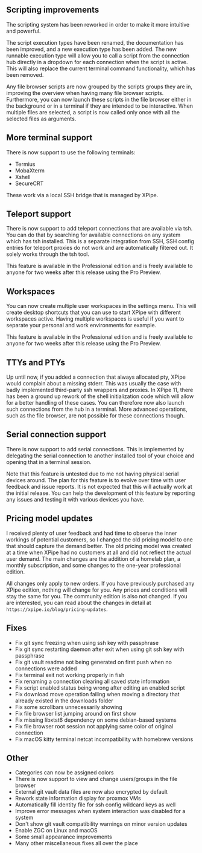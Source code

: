 ## Scripting improvements

The scripting system has been reworked in order to make it more intuitive and powerful.

The script execution types have been renamed, the documentation has been improved, and a new execution type has been added. The new runnable execution type will allow you to call a script from the connection hub directly in a dropdown for each connection when the script is active. This will also replace the current terminal command functionality, which has been removed.

Any file browser scripts are now grouped by the scripts groups they are in, improving the overview when having many file browser scripts. Furthermore, you can now launch these scripts in the file browser either in the background or in a terminal if they are intended to be interactive. When multiple files are selected, a script is now called only once with all the selected files as arguments.

## More terminal support

There is now support to use the following terminals:
- Termius
- MobaXterm
- Xshell
- SecureCRT

These work via a local SSH bridge that is managed by XPipe.

## Teleport support

There is now support to add teleport connections that are available via tsh. You can do that by searching for available connections on any system which has tsh installed. This is a separate integration from SSH, SSH config entries for teleport proxies do not work and are automatically filtered out. It solely works through the tsh tool.

This feature is available in the Professional edition and is freely available to anyone for two weeks after this release using the Pro Preview.

## Workspaces

You can now create multiple user workspaces in the settings menu. This will create desktop shortcuts that you can use to start XPipe with different workspaces active. Having multiple workspaces is useful if you want to separate your personal and work environments for example.

This feature is available in the Professional edition and is freely available to anyone for two weeks after this release using the Pro Preview.

## TTYs and PTYs

Up until now, if you added a connection that always allocated pty, XPipe would complain about a missing stderr. This was usually the case with badly implemented third-party ssh wrappers and proxies. In XPipe 11, there has been a ground up rework of the shell initialization code which will allow for a better handling of these cases. You can therefore now also launch such connections from the hub in a terminal. More advanced operations, such as the file browser, are not possible for these connections though.

## Serial connection support

There is now support to add serial connections. This is implemented by delegating the serial connection to another installed tool of your choice and opening that in a terminal session.

Note that this feature is untested due to me not having physical serial devices around. The plan for this feature is to evolve over time with user feedback and issue reports. It is not expected that this will actually work at the initial release. You can help the development of this feature by reporting any issues and testing it with various devices you have.

## Pricing model updates

I received plenty of user feedback and had time to observe the inner workings of potential customers, so I changed the old pricing model to one that should capture the demand better. The old pricing model was created at a time when XPipe had no customers at all and did not reflect the actual user demand. The main changes are the addition of a homelab plan, a monthly subscription, and some changes to the one-year professional edition.

All changes only apply to new orders. If you have previously purchased any XPipe edition, nothing will change for you. Any prices and conditions will stay the same for you. The community edition is also not changed. If you are interested, you can read about the changes in detail at `https://xpipe.io/blog/pricing-updates`.

## Fixes

- Fix git sync freezing when using ssh key with passphrase
- Fix git sync restarting daemon after exit when using git ssh key with passphrase
- Fix git vault readme not being generated on first push when no connections were added
- Fix terminal exit not working properly in fish
- Fix renaming a connection clearing all saved state information
- Fix script enabled status being wrong after editing an enabled script
- Fix download move operation failing when moving a directory that already existed in the downloads folder
- Fix some scrollbars unnecessarily showing
- Fix file browser list jumping around on first show
- Fix missing libxtst6 dependency on some debian-based systems
- Fix file browser root session not applying same color of original connection
- Fix macOS kitty terminal netcat incompatibility with homebrew versions

## Other

- Categories can now be assigned colors
- There is now support to view and change users/groups in the file browser
- External git vault data files are now also encrypted by default
- Rework state information display for proxmox VMs
- Automatically fill identity file for ssh config wildcard keys as well
- Improve error messages when system interaction was disabled for a system
- Don't show git vault compatibility warnings on minor version updates
- Enable ZGC on Linux and macOS
- Some small appearance improvements
- Many other miscellaneous fixes all over the place
